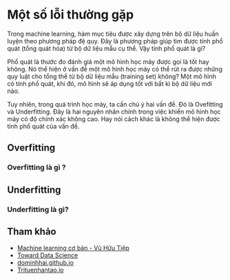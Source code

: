 # Một số lỗi thường gặp

Trong machine learning, hàm mục tiêu được xây dựng trên bộ dữ liệu huấn luyện theo phương pháp đệ quy. Đây là phương pháp giúp tìm được tính phổ quát (tổng quát hóa) từ bộ dữ liệu mẫu cụ thể. Vậy tính phổ quát là gì?

Phổ quát là thước đo đánh giá một mô hình học máy được gọi là tốt hay không. Nó thể hiện ở vấn đề một mô hình học máy có thể rút ra được những quy luật cho tổng thể từ bộ dữ liệu mẫu (training set) không? Một mô hình có tính phổ quát, khi đó, mô hình sẽ áp dụng tốt với bất kì bộ dữ liệu mới nào.

Tuy nhiên, trong quá trình học máy, ta cần chú ý hai vấn đề. Đó là Ovefitting và Underfitting. Đây là hai nguyên nhân chính trong việc khiến mô hình học máy có độ chính xác không cao. Hay nói cách khác là không thể hiện được tính phổ quát của vấn đề.

## Overfitting

### Overfitting là gì ?




## Underfitting

### Underfitting là gì?

## Tham khảo

* <a href="https://machinelearningcoban.com/2017/03/04/overfitting/">Machine learning cơ bản - Vũ Hữu Tiệp</a>
* <a href="https://towardsdatascience.com/what-are-overfitting-and-underfitting-in-machine-learning-a96b30864690"> Toward Data Science </a>
* <a href="https://dominhhai.github.io/vi/2017/12/ml-overfitting/#4-2-c%C3%B4ng-th%E1%BB%A9c-chu%E1%BA%A9n"> dominhhai.github.io </a>
* <a href="https://trituenhantao.io/kien-thuc/van-de-overfitting-underfitting-trong-machine-learning/">Trituenhantao.io</a>
